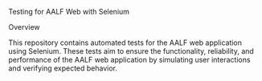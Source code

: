 Testing for AALF Web with Selenium

Overview

This repository contains automated tests for the AALF web application using Selenium. These tests aim to ensure the functionality, reliability, and performance of the AALF web application by simulating user interactions and verifying expected behavior.
